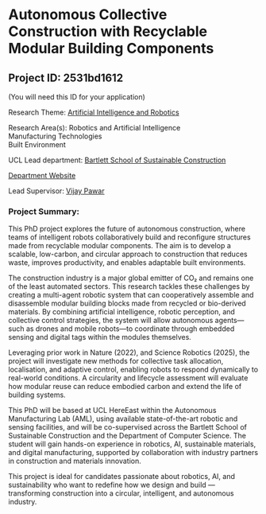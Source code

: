 # Autonomous Collective Construction with Recyclable Modular Building Components

## Project ID: **2531bd1612**
(You will need this ID for your application)

Research Theme: [Artificial Intelligence and Robotics](../themes/artificial-intelligence-and-robotics.md)

Research Area(s):
Robotics and Artificial Intelligence<br />Manufacturing Technologies<br />Built Environment

UCL Lead department: [Bartlett School of Sustainable Construction](../departments/bartlett-school-of-sustainable-construction.md)

[Department Website](https://www.ucl.ac.uk/bartlett/construction)

Lead Supervisor: [Vijay Pawar](https://profiles.ucl.ac.uk/22600)

### Project Summary:

This PhD project explores the future of autonomous construction, where teams of intelligent robots collaboratively build and reconfigure structures made from recyclable modular components. The aim is to develop a scalable, low-carbon, and circular approach to construction that reduces waste, improves productivity, and enables adaptable built environments.

The construction industry is a major global emitter of CO₂ and remains one of the least automated sectors. This research tackles these challenges by creating a multi-agent robotic system that can cooperatively assemble and disassemble modular building blocks made from recycled or bio-derived materials. By combining artificial intelligence, robotic perception, and collective control strategies, the system will allow autonomous agents—such as drones and mobile robots—to coordinate through embedded sensing and digital tags within the modules themselves.

Leveraging prior work in Nature (2022), and Science Robotics (2025), the project will investigate new methods for collective task allocation, localisation, and adaptive control, enabling robots to respond dynamically to real-world conditions. A circularity and lifecycle assessment will evaluate how modular reuse can reduce embodied carbon and extend the life of building systems.

This PhD will be based at UCL HereEast within the Autonomous Manufacturing Lab (AML), using available state-of-the-art robotic and sensing facilities, and will be co-supervised across the Bartlett School of Sustainable Construction and the Department of Computer Science. The student will gain hands-on experience in robotics, AI, sustainable materials, and digital manufacturing, supported by collaboration with industry partners in construction and materials innovation.

This project is ideal for candidates passionate about robotics, AI, and sustainability who want to redefine how we design and build — transforming construction into a circular, intelligent, and autonomous industry.
